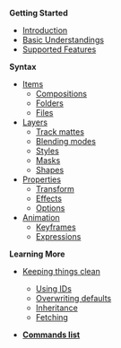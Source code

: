 **Getting Started**

- [Introduction](/docs/v1/introduction)
- [Basic Understandings](/docs/v1/basic-understandings)
- [Supported Features](/docs/v1/supported-features)

**Syntax**

- [Items](/docs/v1/items)
  - [Compositions](/docs/v1/items#compositions)
  - [Folders](/docs/v1/items#folders)
  - [Files](/docs/v1/items#files)
- [Layers](/docs/v1/layers)
  - [Track mattes](/docs/v1/layers#track-mattes) 
  - [Blending modes](/docs/v1/layers#blending-modes) 
  - [Styles](/docs/v1/layers#layer-styles)
  - [Masks](/docs/v1/layers#masks)
  - [Shapes](/docs/v1/layers#shapes)
- [Properties](/docs/v1/properties)
  - [Transform](/docs/v1/properties#transform)
  - [Effects](/docs/v1/properties#effects)
  - [Options](/docs/v1/properties#options)
- [Animation](/docs/v1/animation)
  - [Keyframes](/docs/v1/animation#keyframes)
  - [Expressions](/docs/v1/animation#expressions)


**Learning More**

- [Keeping things clean](/docs/v1/keeping-things-clean)
  - [Using IDs](/docs/v1/keeping-things-clean#using-ids)
  - [Overwriting defaults](/docs/v1/keeping-things-clean#overwriting-defaults)
  - [Inheritance](/docs/v1/keeping-things-clean#inheritance)
  - [Fetching](/docs/v1/keeping-things-clean#fetching)

- **[Commands list](/docs/v1/commands-list)**
